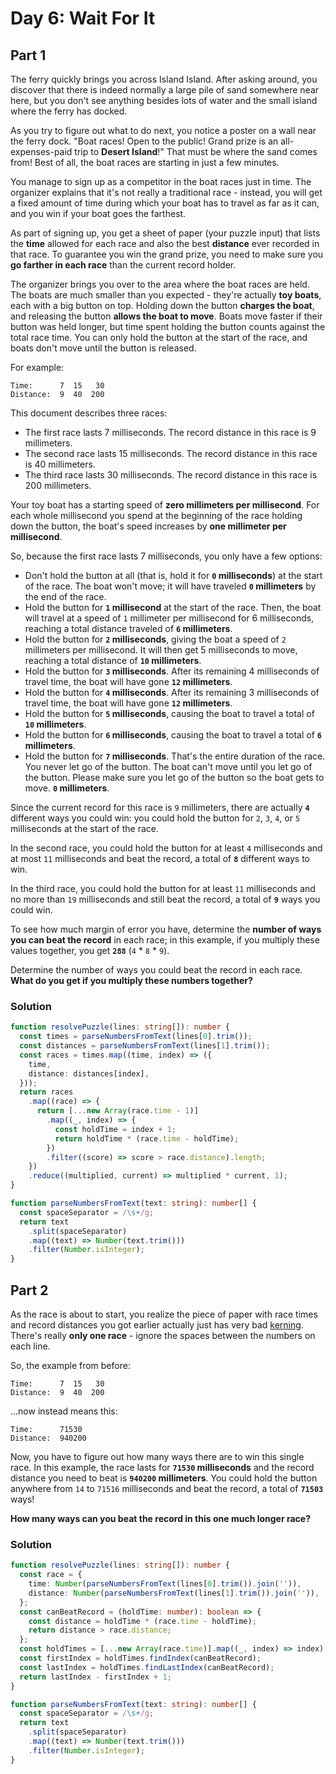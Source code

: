 # Day 6: Wait For It

## Part 1

The ferry quickly brings you across Island Island. After asking around, you discover that there is indeed normally a large pile of sand somewhere near here, but you don't see anything besides lots of water and the small island where the ferry has docked.

As you try to figure out what to do next, you notice a poster on a wall near the ferry dock. "Boat races! Open to the public! Grand prize is an all-expenses-paid trip to **Desert Island**!" That must be where the sand comes from! Best of all, the boat races are starting in just a few minutes.

You manage to sign up as a competitor in the boat races just in time. The organizer explains that it's not really a traditional race - instead, you will get a fixed amount of time during which your boat has to travel as far as it can, and you win if your boat goes the farthest.

As part of signing up, you get a sheet of paper (your puzzle input) that lists the **time** allowed for each race and also the best **distance** ever recorded in that race. To guarantee you win the grand prize, you need to make sure you **go farther in each race** than the current record holder.

The organizer brings you over to the area where the boat races are held. The boats are much smaller than you expected - they're actually **toy boats**, each with a big button on top. Holding down the button **charges the boat**, and releasing the button **allows the boat to move**. Boats move faster if their button was held longer, but time spent holding the button counts against the total race time. You can only hold the button at the start of the race, and boats don't move until the button is released.

For example:

```
Time:      7  15   30
Distance:  9  40  200
```

This document describes three races:

- The first race lasts 7 milliseconds. The record distance in this race is 9 millimeters.
- The second race lasts 15 milliseconds. The record distance in this race is 40 millimeters.
- The third race lasts 30 milliseconds. The record distance in this race is 200 millimeters.

Your toy boat has a starting speed of **zero millimeters per millisecond**. For each whole millisecond you spend at the beginning of the race holding down the button, the boat's speed increases by **one millimeter per millisecond**.

So, because the first race lasts 7 milliseconds, you only have a few options:

- Don't hold the button at all (that is, hold it for **`0` milliseconds**) at the start of the race. The boat won't move; it will have traveled **`0` millimeters** by the end of the race.
- Hold the button for **`1` millisecond** at the start of the race. Then, the boat will travel at a speed of `1` millimeter per millisecond for 6 milliseconds, reaching a total distance traveled of **`6` millimeters**.
- Hold the button for **`2` milliseconds**, giving the boat a speed of `2` millimeters per millisecond. It will then get 5 milliseconds to move, reaching a total distance of **`10` millimeters**.
- Hold the button for **`3` milliseconds**. After its remaining 4 milliseconds of travel time, the boat will have gone **`12` millimeters**.
- Hold the button for **`4` milliseconds**. After its remaining 3 milliseconds of travel time, the boat will have gone **`12` millimeters**.
- Hold the button for **`5` milliseconds**, causing the boat to travel a total of **`10` millimeters**.
- Hold the button for **`6` milliseconds**, causing the boat to travel a total of **`6` millimeters**.
- Hold the button for **`7` milliseconds**. That's the entire duration of the race. You never let go of the button. The boat can't move until you let go of the button. Please make sure you let go of the button so the boat gets to move. **`0` millimeters**.

Since the current record for this race is `9` millimeters, there are actually **`4`** different ways you could win: you could hold the button for `2`, `3`, `4`, or `5` milliseconds at the start of the race.

In the second race, you could hold the button for at least `4` milliseconds and at most `11` milliseconds and beat the record, a total of **`8`** different ways to win.

In the third race, you could hold the button for at least `11` milliseconds and no more than `19` milliseconds and still beat the record, a total of **`9`** ways you could win.

To see how much margin of error you have, determine the **number of ways you can beat the record** in each race; in this example, if you multiply these values together, you get **`288`** (`4` \* `8` \* `9`).

Determine the number of ways you could beat the record in each race. **What do you get if you multiply these numbers together?**

### Solution

<!-- prettier-ignore-start -->
```ts
function resolvePuzzle(lines: string[]): number {
  const times = parseNumbersFromText(lines[0].trim());
  const distances = parseNumbersFromText(lines[1].trim());
  const races = times.map((time, index) => ({
    time,
    distance: distances[index],
  }));
  return races
    .map((race) => {
      return [...new Array(race.time - 1)]
        .map((_, index) => {
          const holdTime = index + 1;
          return holdTime * (race.time - holdTime);
        })
        .filter((score) => score > race.distance).length;
    })
    .reduce((multiplied, current) => multiplied * current, 1);
}

function parseNumbersFromText(text: string): number[] {
  const spaceSeparator = /\s+/g;
  return text
    .split(spaceSeparator)
    .map((text) => Number(text.trim()))
    .filter(Number.isInteger);
}
```
<!-- prettier-ignore-end -->

## Part 2

As the race is about to start, you realize the piece of paper with race times and record distances you got earlier actually just has very bad [kerning](https://en.wikipedia.org/wiki/Kerning). There's really **only one race** - ignore the spaces between the numbers on each line.

So, the example from before:

```
Time:      7  15   30
Distance:  9  40  200
```

...now instead means this:

```
Time:      71530
Distance:  940200
```

Now, you have to figure out how many ways there are to win this single race. In this example, the race lasts for **`71530` milliseconds** and the record distance you need to beat is **`940200` millimeters**. You could hold the button anywhere from `14` to `71516` milliseconds and beat the record, a total of **`71503`** ways!

**How many ways can you beat the record in this one much longer race?**

### Solution

<!-- prettier-ignore-start -->
```ts
function resolvePuzzle(lines: string[]): number {
  const race = {
    time: Number(parseNumbersFromText(lines[0].trim()).join('')),
    distance: Number(parseNumbersFromText(lines[1].trim()).join('')),
  };
  const canBeatRecord = (holdTime: number): boolean => {
    const distance = holdTime * (race.time - holdTime);
    return distance > race.distance;
  };
  const holdTimes = [...new Array(race.time)].map((_, index) => index);
  const firstIndex = holdTimes.findIndex(canBeatRecord);
  const lastIndex = holdTimes.findLastIndex(canBeatRecord);
  return lastIndex - firstIndex + 1;
}

function parseNumbersFromText(text: string): number[] {
  const spaceSeparator = /\s+/g;
  return text
    .split(spaceSeparator)
    .map((text) => Number(text.trim()))
    .filter(Number.isInteger);
}
```
<!-- prettier-ignore-end -->
